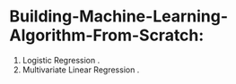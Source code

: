 # Building-Machine-Learning-Algorithm-From-Scratch:
  
  1) Logistic Regression .
  2) Multivariate Linear Regression .
  
